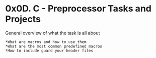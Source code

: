 #		0x0D. C - Preprocessor Tasks and Projects

General overview of what the task is all about

    *What are macros and how to use them
    *What are the most common predefined macros
    *How to include guard your header files


